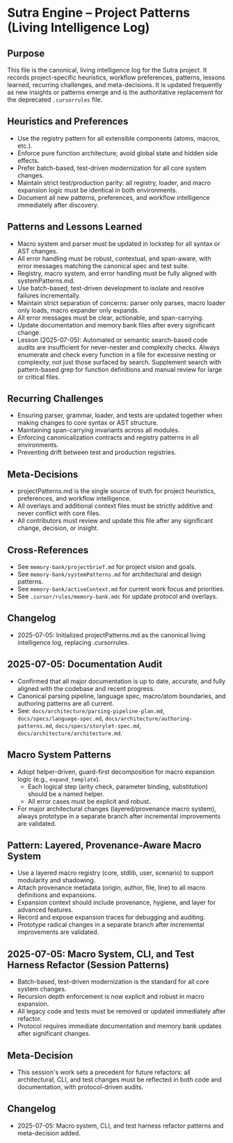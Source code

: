 # Sutra Engine – Project Patterns (Living Intelligence Log)

## Purpose

This file is the canonical, living intelligence log for the Sutra project. It records project-specific heuristics, workflow preferences, patterns, lessons learned, recurring challenges, and meta-decisions. It is updated frequently as new insights or patterns emerge and is the authoritative replacement for the deprecated `.cursorrules` file.

## Heuristics and Preferences
- Use the registry pattern for all extensible components (atoms, macros, etc.).
- Enforce pure function architecture; avoid global state and hidden side effects.
- Prefer batch-based, test-driven modernization for all core system changes.
- Maintain strict test/production parity: all registry, loader, and macro expansion logic must be identical in both environments.
- Document all new patterns, preferences, and workflow intelligence immediately after discovery.

## Patterns and Lessons Learned
- Macro system and parser must be updated in lockstep for all syntax or AST changes.
- All error handling must be robust, contextual, and span-aware, with error messages matching the canonical spec and test suite.
- Registry, macro system, and error handling must be fully aligned with systemPatterns.md.
- Use batch-based, test-driven development to isolate and resolve failures incrementally.
- Maintain strict separation of concerns: parser only parses, macro loader only loads, macro expander only expands.
- All error messages must be clear, actionable, and span-carrying.
- Update documentation and memory bank files after every significant change.
- Lesson (2025-07-05): Automated or semantic search-based code audits are insufficient for never-nester and complexity checks. Always enumerate and check every function in a file for excessive nesting or complexity, not just those surfaced by search. Supplement search with pattern-based grep for function definitions and manual review for large or critical files.

## Recurring Challenges
- Ensuring parser, grammar, loader, and tests are updated together when making changes to core syntax or AST structure.
- Maintaining span-carrying invariants across all modules.
- Enforcing canonicalization contracts and registry patterns in all environments.
- Preventing drift between test and production registries.

## Meta-Decisions
- projectPatterns.md is the single source of truth for project heuristics, preferences, and workflow intelligence.
- All overlays and additional context files must be strictly additive and never conflict with core files.
- All contributors must review and update this file after any significant change, decision, or insight.

## Cross-References
- See `memory-bank/projectbrief.md` for project vision and goals.
- See `memory-bank/systemPatterns.md` for architectural and design patterns.
- See `memory-bank/activeContext.md` for current work focus and priorities.
- See `.cursor/rules/memory-bank.mdc` for update protocol and overlays.

## Changelog
- 2025-07-05: Initialized projectPatterns.md as the canonical living intelligence log, replacing .cursorrules.

## 2025-07-05: Documentation Audit

- Confirmed that all major documentation is up to date, accurate, and fully aligned with the codebase and recent progress.
- Canonical parsing pipeline, language spec, macro/atom boundaries, and authoring patterns are all current.
- See: `docs/architecture/parsing-pipeline-plan.md`, `docs/specs/language-spec.md`, `docs/architecture/authoring-patterns.md`, `docs/specs/storylet-spec.md`, `docs/architecture/architecture.md`.

## Macro System Patterns

- Adopt helper-driven, guard-first decomposition for macro expansion logic (e.g., `expand_template`).
    - Each logical step (arity check, parameter binding, substitution) should be a named helper.
    - All error cases must be explicit and robust.
- For major architectural changes (layered/provenance macro system), always prototype in a separate branch after incremental improvements are validated.

## Pattern: Layered, Provenance-Aware Macro System

- Use a layered macro registry (core, stdlib, user, scenario) to support modularity and shadowing.
- Attach provenance metadata (origin, author, file, line) to all macro definitions and expansions.
- Expansion context should include provenance, hygiene, and layer for advanced features.
- Record and expose expansion traces for debugging and auditing.
- Prototype radical changes in a separate branch after incremental improvements are validated.

## 2025-07-05: Macro System, CLI, and Test Harness Refactor (Session Patterns)

- Batch-based, test-driven modernization is the standard for all core system changes.
- Recursion depth enforcement is now explicit and robust in macro expansion.
- All legacy code and tests must be removed or updated immediately after refactor.
- Protocol requires immediate documentation and memory bank updates after significant changes.

## Meta-Decision
- This session's work sets a precedent for future refactors: all architectural, CLI, and test changes must be reflected in both code and documentation, with protocol-driven audits.

## Changelog
- 2025-07-05: Macro system, CLI, and test harness refactor patterns and meta-decision added.